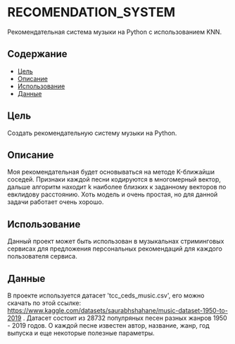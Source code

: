 # RECOMENDATION_SYSTEM

Рекомендательная система музыки на Python с использованием KNN.

## Содержание
- [Цель](#цель)
- [Описание](#описание)
- [Использование](#использование)
- [Данные](#Данные)

## Цель

Создать рекомендательную систему музыки на Python.

## Описание

Моя рекомендательная будет основываться на методе K-ближайши соседей. Признаки каждой песни кодируются в многомерный вектор, дальше алгоритм находит k наиболее близких к заданному векторов по евклидову расстоянию.
Хоть модель и очень простая, но для данной задачи работает очень хорошо.

## Использование

Данный проект может быть использован в музыкальнах стриминговых сервисах для предложения персональных рекомендаций для каждого пользователя сервиса.

## Данные

В проекте используется датасет 'tcc_ceds_music.csv', его можно скачать по этой ссылке: https://www.kaggle.com/datasets/saurabhshahane/music-dataset-1950-to-2019 . 
Датасет состоит из 28732 популряных песен разных жанров 1950 - 2019 годов. О каждой песне известен автор, название, жанр, год выпуска и еще некоторые полезные параметры.
